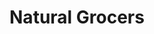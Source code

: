 ---
title: "Natural Grocers"
url: /denver/natural-grocers-east-alameda-avenue/
shop: supermarket
---